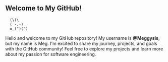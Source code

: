 ## Welcome to My GitHub! 

      (\(\ 
      ( -.-) 
      o_(")(")

Hello and welcome to my GitHub repository! My username is **@Meggysis**, but my name is Meg. I'm excited to share my journey, projects, and goals with the GitHub community! Feel free to explore my projects and learn more about my passion for software engineering.

